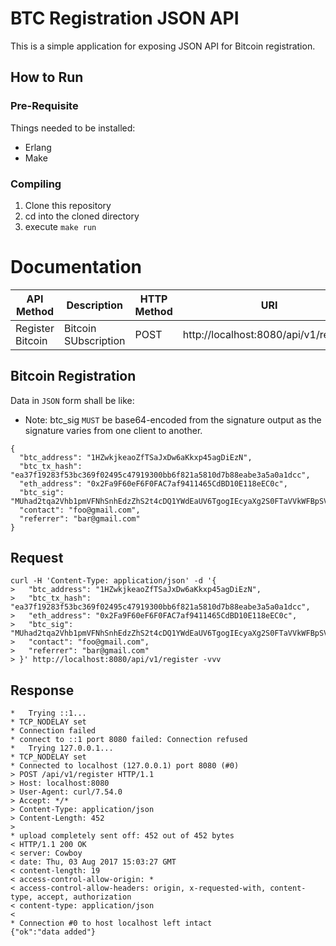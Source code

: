 # BTC Registration JSON API

This is a simple application for exposing JSON API for Bitcoin registration.

## How to Run
### Pre-Requisite
Things needed to be installed:
- Erlang 
- Make

### Compiling
1. Clone this repository
2. cd into the cloned directory
3. execute `make run`

# Documentation

 | API Method | Description | HTTP Method | URI |
 | --- | --- | --- | --- |
 | Register Bitcoin | Bitcoin SUbscription | POST | http://localhost:8080/api/v1/register


## Bitcoin Registration

Data in `JSON` form shall be like:
* Note: btc_sig `MUST` be base64-encoded from the signature output as the signature varies from one client to another.
```
{
  "btc_address": "1HZwkjkeaoZfTSaJxDw6aKkxp45agDiEzN",
  "btc_tx_hash": "ea37f19283f53bc369f02495c47919300bb6f821a5810d7b88eabe3a5a0a1dcc",
  "eth_address": "0x2Fa9F60eF6F0FAC7af9411465CdBD10E118eEC0c",
  "btc_sig": "MUhad2tqa2Vhb1pmVFNhSnhEdzZhS2t4cDQ1YWdEaUV6TgogIEcyaXg2S0FTaVVkWFBpSVoreG5vNTZKZjJick9qWlpEZkpQOUNWa0xxWFVnYlpYZVNlOUVuY2RCRzhXVW5lSXFHU3hpay9mNVU1eHRWQmZ6NmlmMnplPQo=",
  "contact": "foo@gmail.com",
  "referrer": "bar@gmail.com"
}
```

## Request
```
curl -H 'Content-Type: application/json' -d '{
>   "btc_address": "1HZwkjkeaoZfTSaJxDw6aKkxp45agDiEzN",
>   "btc_tx_hash": "ea37f19283f53bc369f02495c47919300bb6f821a5810d7b88eabe3a5a0a1dcc",
>   "eth_address": "0x2Fa9F60eF6F0FAC7af9411465CdBD10E118eEC0c",
>   "btc_sig": "MUhad2tqa2Vhb1pmVFNhSnhEdzZhS2t4cDQ1YWdEaUV6TgogIEcyaXg2S0FTaVVkWFBpSVoreG5vNTZKZjJick9qWlpEZkpQOUNWa0xxWFVnYlpYZVNlOUVuY2RCRzhXVW5lSXFHU3hpay9mNVU1eHRWQmZ6NmlmMnplPQo=", 
>   "contact": "foo@gmail.com",
>   "referrer": "bar@gmail.com"
> }' http://localhost:8080/api/v1/register -vvv

```

## Response
```
*   Trying ::1...
* TCP_NODELAY set
* Connection failed
* connect to ::1 port 8080 failed: Connection refused
*   Trying 127.0.0.1...
* TCP_NODELAY set
* Connected to localhost (127.0.0.1) port 8080 (#0)
> POST /api/v1/register HTTP/1.1
> Host: localhost:8080
> User-Agent: curl/7.54.0
> Accept: */*
> Content-Type: application/json
> Content-Length: 452
> 
* upload completely sent off: 452 out of 452 bytes
< HTTP/1.1 200 OK
< server: Cowboy
< date: Thu, 03 Aug 2017 15:03:27 GMT
< content-length: 19
< access-control-allow-origin: *
< access-control-allow-headers: origin, x-requested-with, content-type, accept, authorization
< content-type: application/json
< 
* Connection #0 to host localhost left intact
{"ok":"data added"}
```

